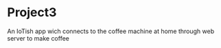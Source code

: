 # Project3
An IoTish app wich connects to the coffee machine at home through web server to make coffee

